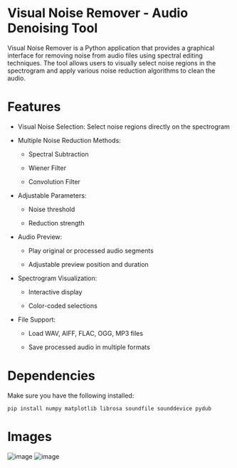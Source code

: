 # Visual Noise Remover - Audio Denoising Tool

Visual Noise Remover is a Python application that provides a graphical interface for removing noise from audio files using spectral editing techniques. The tool allows users to visually select noise regions in the spectrogram and apply various noise reduction algorithms to clean the audio.

# Features

- Visual Noise Selection: Select noise regions directly on the spectrogram

- Multiple Noise Reduction Methods:

  - Spectral Subtraction

  - Wiener Filter

  - Convolution Filter

- Adjustable Parameters:

  - Noise threshold

  - Reduction strength

- Audio Preview:

  - Play original or processed audio segments

  - Adjustable preview position and duration

- Spectrogram Visualization:

  - Interactive display

  - Color-coded selections

- File Support:

  - Load WAV, AIFF, FLAC, OGG, MP3 files

  - Save processed audio in multiple formats

# Dependencies
Make sure you have the following installed:
```
pip install numpy matplotlib librosa soundfile sounddevice pydub
```

# Images

![image](https://github.com/user-attachments/assets/5d8f050d-d936-4e6f-a647-1f42560b5f50)
![image](https://github.com/user-attachments/assets/eec3b6b8-88f1-42d4-a5d5-a5d27b087ac7)
